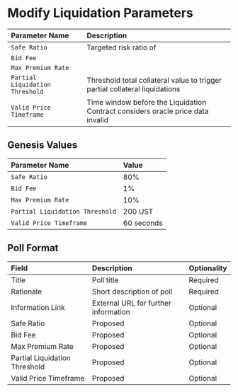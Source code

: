 # Modify Liquidation Parameters





| Parameter Name | Description |
| :--- | :--- |
| `Safe Ratio` | Targeted risk ratio of  |
| `Bid Fee` |  |
| `Max Premium Rate` |  |
| `Partial Liquidation Threshold` | Threshold total collateral value to trigger partial collateral liquidations |
| `Valid Price Timeframe` | Time window before the Liquidation Contract considers oracle price data invalid |





## Genesis Values

| Parameter Name | Value |
| :--- | :--- |
| `Safe Ratio` | 80% |
| `Bid Fee` | 1% |
| `Max Premium Rate` | 10% |
| `Partial Liquidation Threshold` | 200 UST |
| `Valid Price Timeframe` | 60 seconds |

## Poll Format

| Field | Description | Optionality |
| :--- | :--- | :--- |
| Title | Poll title | Required |
| Rationale | Short description of poll | Required |
| Information Link | External URL for further information | Optional |
| Safe Ratio | Proposed  | Optional |
| Bid Fee | Proposed | Optional |
| Max Premium Rate | Proposed | Optional |
| Partial Liquidation Threshold | Proposed | Optional |
| Valid Price Timeframe | Proposed | Optional |


